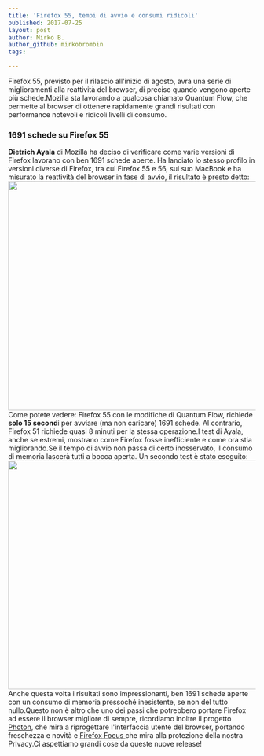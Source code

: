 ```yaml
---
title: 'Firefox 55, tempi di avvio e consumi ridicoli'
published: 2017-07-25
layout: post
author: Mirko B.
author_github: mirkobrombin
tags:

---
```

Firefox 55, previsto per il rilascio all'inizio di agosto, avrà una serie di miglioramenti alla reattività del browser, di preciso quando vengono aperte più schede.Mozilla sta lavorando a qualcosa chiamato Quantum Flow, che permette al browser di ottenere rapidamente grandi risultati con performance notevoli e ridicoli livelli di consumo.<h3>1691 schede su Firefox 55</h3><strong>Dietrich Ayala</strong> di Mozilla ha deciso di verificare come varie versioni di Firefox lavorano con ben 1691 schede aperte. Ha lanciato lo stesso profilo in versioni diverse di Firefox, tra cui Firefox 55 e 56, sul suo MacBook e ha misurato la reattività del browser in fase di avvio, il risultato è presto detto:<img class="aligncenter wp-image-1088 size-full size-full wp-image-65" src="https://linuxhub.it/wordpress/wp-content/uploads/2017/07/firefox-startup-time-graph-750x467.png" alt="" width="750" height="467" />Come potete vedere: Firefox 55 con le modifiche di Quantum Flow, richiede <strong>solo 15 second</strong>i per avviare (ma non caricare) 1691 schede. Al contrario, Firefox 51 richiede quasi 8 minuti per la stessa operazione.I test di Ayala, anche se estremi, mostrano come Firefox fosse inefficiente e come ora stia migliorando.Se il tempo di avvio non passa di certo inosservato, il consumo di memoria lascerà tutti a bocca aperta. Un secondo test è stato eseguito:<img class="aligncenter size-full wp-image-1089 size-full wp-image-66" src="https://linuxhub.it/wordpress/wp-content/uploads/2017/07/firefox-55-memory-tab-use-750x466.png" alt="" width="750" height="466" />Anche questa volta i risultati sono impressionanti, ben 1691 schede aperte con un consumo di memoria pressoché inesistente, se non del tutto nullo.Questo non è altro che uno dei passi che potrebbero portare Firefox ad essere il browser migliore di sempre, ricordiamo inoltre il progetto <a href="https://wiki.mozilla.org/Firefox/Photon/Updates">Photon</a>, che mira a riprogettare l'interfaccia utente del browser, portando freschezza e novità e <a href="https://www.mozilla.org/it/firefox/focus/">Firefox Focus </a>che mira alla protezione della nostra Privacy.Ci aspettiamo grandi cose da queste nuove release!